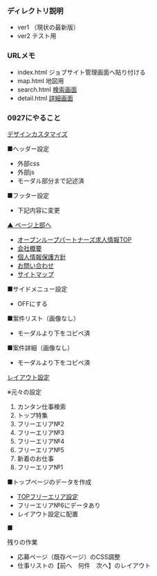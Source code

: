### ディレクトリ説明
* ver1 （現状の最新版）
* ver2 テスト用

### URLメモ
* index.html ジョブサイト管理画面へ貼り付ける
* map.html 地図用
* search.html [検索画面](https://sigotora.jp/index.cfm?fuseaction=contents.fcts&cid=227)
* detail.html [詳細画面](https://www.olp.co.jp/ver1/detail.html)

### 0927にやること
[デザインカスタマイズ](https://sigotora.jp/aspadmnt/index.cfm?fuseaction=customDesign.edit)

■ヘッダー設定
* 外部css
* 外部js
* モーダル部分まで記述済

■フッター設定
* 下記内容に変更
<footer>
<p id="page-top"><a href="#">▲ ページ上部へ</a></p>
<ul class="subcontents">
  <li><a href="https://sigotora.jp/">オープンループパートナーズ求人情報TOP</a></li>
  <li><a href="https://www.olp.co.jp/company/" target="_blank">会社概要</a></li>
  <li><a href="https://www.olp.co.jp/privacy/policy.html" target="_blank">個人情報保護方針 </a></li>
  <li><a href="https://sigotora.jp/index.cfm?fuseaction=contents.fcts&cid=230">お問い合わせ</a></li>
  <li><a href="https://sigotora.jp/index.cfm?fuseaction=contents.fcts&cid=231">サイトマップ</a></li>
</ul>
</footer>

■サイドメニュー設定
-   OFFにする

■案件リスト（画像なし）
-   モーダルより下をコピペ済

■案件詳細（画像なし）
-   モーダルより下をコピペ済

[レイアウト設定](https://sigotora.jp/aspadmnt/index.cfm?fuseaction=layoutset.list)

※元々の設定
1.  カンタン仕事検索
2.  トップ特集
3.  フリーエリア№2
4.  フリーエリア№3
5.  フリーエリア№4
6.  フリーエリア№5
7.  新着のお仕事
8.  フリーエリア№1

■トップページのデータを作成
-   [TOPフリーエリア設定](https://sigotora.jp/aspadmnt/index.cfm?fuseaction=topfreearea.list)
-   フリーエリア№6にデータあり
-   レイアウト設定に配置

■

残りの作業
-   応募ページ（既存ページ）のCSS調整
-   仕事リストの【前へ　何件　次へ】のレイアウト
